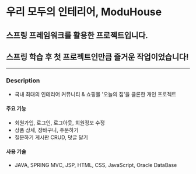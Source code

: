 # 우리 모두의 인테리어, ModuHouse
## 스프링 프레임워크를 활용한 프로젝트입니다.
## 스프링 학습 후 첫 프로젝트인만큼 즐거운 작업이었습니다!

***

### Description
* 국내 최대의 인테리어 커뮤니티 & 쇼핑몰 '오늘의 집'을 클론한 개인 프로젝트

#### 주요 기능
* 회원가입, 로그인, 로그아웃, 회원정보 수정
* 상품 상세, 장바구니, 주문하기
* 질문하기 게시판 CRUD, 덧글 달기

#### 사용 기술
* JAVA, SPRING MVC, JSP, HTML, CSS, JavaScript, Oracle DataBase
